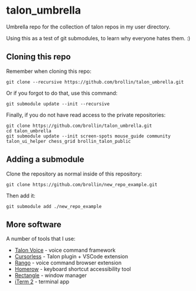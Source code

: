 # talon_umbrella

Umbrella repo for the collection of talon repos in my user directory.

Using this as a test of git submodules, to learn why everyone hates them. :)

## Cloning this repo

Remember when cloning this repo:

```
git clone --recursive https://github.com/brollin/talon_umbrella.git
```

Or if you forgot to do that, use this command:

```
git submodule update --init --recursive
```

Finally, if you do not have read access to the private repositories:

```
git clone https://github.com/brollin/talon_umbrella.git
cd talon_umbrella
git submodule update --init screen-spots mouse_guide community talon_ui_helper chess_grid brollin_talon_public
```

## Adding a submodule

Clone the repository as normal inside of this repository:

```
git clone https://github.com/brollin/new_repo_example.git
```

Then add it:

```
git submodule add ./new_repo_example
```

## More software

A number of tools that I use:

- [Talon Voice](https://talonvoice.com/) - voice command framework
- [Cursorless](https://www.cursorless.org/) - Talon plugin + VSCode extension
- [Rango](https://rango.click/#/) - voice command browser extension
- [Homerow](https://www.homerow.app/) - keyboard shortcut accessibility tool
- [Rectangle](https://rectangleapp.com/) - window manager
- [iTerm 2](https://iterm2.com/) - terminal app

